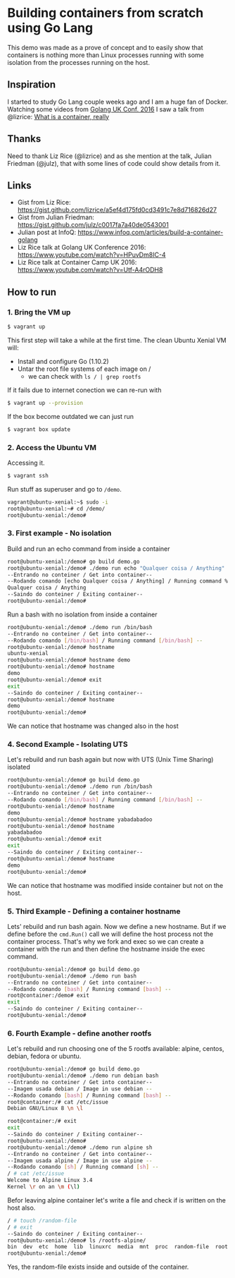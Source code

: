 # Building containers from scratch using Go Lang

This demo was made as a prove of concept and to easily show that containers is nothing more than Linux processes running with some isolation from the processes running on the host.


## Inspiration

I started to study Go Lang couple weeks ago and I am a huge fan of Docker. Watching some videos from [Golang UK Conf. 2016](http://golanguk.com) I saw a talk from @lizrice: [What is a container, really](https://www.youtube.com/watch?v=HPuvDm8IC-4)

## Thanks

Need to thank Liz Rice (@lizrice) and as she mention at the talk, Julian Friedman (@julz), that with some lines of code could show details from it.

## Links

 - Gist from Liz Rice: https://gist.github.com/lizrice/a5ef4d175fd0cd3491c7e8d716826d27
 - Gist from Julian Friedman: https://gist.github.com/julz/c0017fa7a40de0543001
 - Julian post at InfoQ: https://www.infoq.com/articles/build-a-container-golang
 - Liz Rice talk at Golang UK Conference 2016: https://www.youtube.com/watch?v=HPuvDm8IC-4
 - Liz Rice talk at Container Camp UK 2016: https://www.youtube.com/watch?v=Utf-A4rODH8

## How to run

### 1. Bring the VM up

~~~bash
$ vagrant up
~~~

This first step will take a while at the first time. The clean Ubuntu Xenial VM will:

 - Install and configure Go (1.10.2)
 - Untar the root file systems of each image on /
    - we can check with ```ls / | grep rootfs```

If it fails due to internet conection we can re-run with 

~~~bash
$ vagrant up --provision
~~~

If the box become outdated we can just run

~~~bash
$ vagrant box update
~~~

### 2. Access the Ubuntu VM

Accessing it.

~~~bash
$ vagrant ssh
~~~

Run stuff as superuser and go to `/demo`.

~~~bash
vagrant@ubuntu-xenial:~$ sudo -i
root@ubuntu-xenial:~# cd /demo/
root@ubuntu-xenial:/demo#
~~~

### 3. First example - No isolation

Build and run an echo command from inside a container

~~~bash
root@ubuntu-xenial:/demo# go build demo.go
root@ubuntu-xenial:/demo# ./demo run echo "Qualquer coisa / Anything"
--Entrando no conteiner / Get into container--
--Rodando comando [echo Qualquer coisa / Anything] / Running command %!v(MISSING) --
Qualquer coisa / Anything
--Saindo do conteiner / Exiting container--
root@ubuntu-xenial:/demo#
~~~

Run a bash with no isolation from inside a container

~~~bash
root@ubuntu-xenial:/demo# ./demo run /bin/bash
--Entrando no conteiner / Get into container--
--Rodando comando [/bin/bash] / Running command [/bin/bash] --
root@ubuntu-xenial:/demo# hostname
ubuntu-xenial
root@ubuntu-xenial:/demo# hostname demo
root@ubuntu-xenial:/demo# hostname
demo
root@ubuntu-xenial:/demo# exit
exit
--Saindo do conteiner / Exiting container--
root@ubuntu-xenial:/demo# hostname
demo
root@ubuntu-xenial:/demo#
~~~

We can notice that hostname was changed also in the host

### 4. Second Example - Isolating UTS

Let's rebuild and run bash again but now with UTS (Unix Time Sharing) isolated

~~~bash
root@ubuntu-xenial:/demo# go build demo.go
root@ubuntu-xenial:/demo# ./demo run /bin/bash
--Entrando no conteiner / Get into container--
--Rodando comando [/bin/bash] / Running command [/bin/bash] --
root@ubuntu-xenial:/demo# hostname
demo
root@ubuntu-xenial:/demo# hostname yabadabadoo
root@ubuntu-xenial:/demo# hostname
yabadabadoo
root@ubuntu-xenial:/demo# exit
exit
--Saindo do conteiner / Exiting container--
root@ubuntu-xenial:/demo# hostname
demo
root@ubuntu-xenial:/demo#
~~~

We can notice that hostname was modified inside container but not on the host.

###  5. Third Example - Defining a container hostname

Lets' rebuild and run bash again. Now we define a new hostname. But if we define before the ```cmd.Run()``` call we will define the host process not the container process. That's why we fork and exec so we can create a container with the run and then define the hostname inside the exec command.

~~~bash
root@ubuntu-xenial:/demo# go build demo.go
root@ubuntu-xenial:/demo# ./demo run bash
--Entrando no conteiner / Get into container--
--Rodando comando [bash] / Running command [bash] --
root@container:/demo# exit
exit
--Saindo do conteiner / Exiting container--
root@ubuntu-xenial:/demo#
~~~

### 6. Fourth Example - define another rootfs

Let's rebuild and run choosing one of the 5 rootfs available: alpine, centos, debian, fedora or ubuntu.

~~~bash
root@ubuntu-xenial:/demo# go build demo.go
root@ubuntu-xenial:/demo# ./demo run debian bash
--Entrando no conteiner / Get into container--
--Imagem usada debian / Image in use debian --
--Rodando comando [bash] / Running command [bash] --
root@container:/# cat /etc/issue
Debian GNU/Linux 8 \n \l

root@container:/# exit
exit
--Saindo do conteiner / Exiting container--
root@ubuntu-xenial:/demo#
root@ubuntu-xenial:/demo# ./demo run alpine sh
--Entrando no conteiner / Get into container--
--Imagem usada alpine / Image in use alpine --
--Rodando comando [sh] / Running command [sh] --
/ # cat /etc/issue
Welcome to Alpine Linux 3.4
Kernel \r on an \m (\l)
~~~


Befor leaving alpine container let's write a file and check if is written on the host also.

~~~bash
/ # touch /random-file
/ # exit
--Saindo do conteiner / Exiting container--
root@ubuntu-xenial:/demo# ls /rootfs-alpine/
bin  dev  etc  home  lib  linuxrc  media  mnt  proc  random-file  root  run  sbin  srv  sys  tmp  usr  var
root@ubuntu-xenial:/demo#
~~~

Yes, the random-file exists inside and outside of the container.